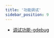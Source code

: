 ```yaml
---
title: '功能调试'
sidebar_position: 9
---
```


- [调试功能-gdebug](output/goframe-v2.4-md/组件列表/功能调试/调试功能-gdebug)